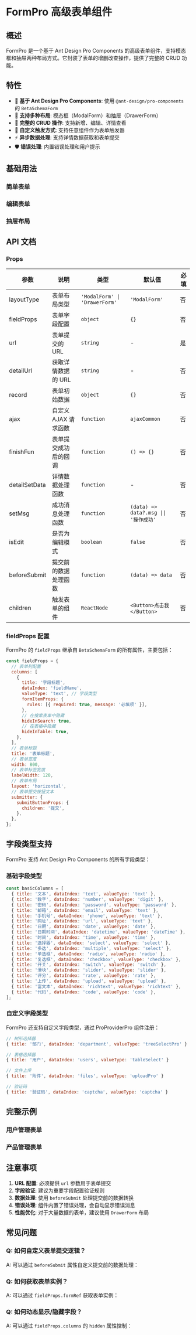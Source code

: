 # FormPro 高级表单组件

## 概述

FormPro 是一个基于 Ant Design Pro Components 的高级表单组件，支持模态框和抽屉两种布局方式。它封装了表单的增删改查操作，提供了完整的 CRUD 功能。

## 特性

- 🎯 **基于 Ant Design Pro Components**: 使用 `@ant-design/pro-components` 的 `BetaSchemaForm`
- 📝 **支持多种布局**: 模态框（ModalForm）和抽屉（DrawerForm）
- 🔄 **完整的 CRUD 操作**: 支持新增、编辑、详情查看
- 🎨 **自定义触发方式**: 支持任意组件作为表单触发器
- ⚡ **异步数据处理**: 支持详情数据获取和表单提交
- 🛡️ **错误处理**: 内置错误处理和用户提示

## 基础用法

### 简单表单

<code src="./demo/simpleForm.tsx"></code>

### 编辑表单

<code src="./demo/editForm.tsx"></code>

### 抽屉布局

<code src="./demo/drawerForm.tsx"></code>

## API 文档

### Props

| 参数 | 说明 | 类型 | 默认值 | 必填 |
|------|------|------|--------|------|
| layoutType | 表单布局类型 | `'ModalForm' \| 'DrawerForm'` | `'ModalForm'` | 否 |
| fieldProps | 表单字段配置 | `object` | `{}` | 否 |
| url | 表单提交的 URL | `string` | - | 是 |
| detailUrl | 获取详情数据的 URL | `string` | - | 否 |
| record | 表单初始数据 | `object` | `{}` | 否 |
| ajax | 自定义 AJAX 请求函数 | `function` | `ajaxCommon` | 否 |
| finishFun | 表单提交成功后的回调 | `function` | `() => {}` | 否 |
| detailSetData | 详情数据处理函数 | `function` | - | 否 |
| setMsg | 成功消息处理函数 | `function` | `(data) => data?.msg \|\| '操作成功'` | 否 |
| isEdit | 是否为编辑模式 | `boolean` | `false` | 否 |
| beforeSubmit | 提交前的数据处理函数 | `function` | `(data) => data` | 否 |
| children | 触发表单的组件 | `ReactNode` | `<Button>点击我</Button>` | 否 |

### fieldProps 配置

FormPro 的 `fieldProps` 继承自 `BetaSchemaForm` 的所有属性，主要包括：

```js
const fieldProps = {
  // 表单列配置
  columns: [
    {
      title: '字段标题',
      dataIndex: 'fieldName',
      valueType: 'text', // 字段类型
      formItemProps: {
        rules: [{ required: true, message: '必填项' }],
      },
      // 在搜索表单中隐藏
      hideInSearch: true,
      // 在表格中隐藏
      hideInTable: true,
    },
  ],
  // 表单标题
  title: '表单标题',
  // 表单宽度
  width: 800,
  // 表单标签宽度
  labelWidth: 120,
  // 表单布局
  layout: 'horizontal',
  // 表单提交按钮文本
  submitter: {
    submitButtonProps: {
      children: '提交',
    },
  },
};
```

## 字段类型支持

FormPro 支持 Ant Design Pro Components 的所有字段类型：

### 基础字段类型

```js
const basicColumns = [
  { title: '文本', dataIndex: 'text', valueType: 'text' },
  { title: '数字', dataIndex: 'number', valueType: 'digit' },
  { title: '密码', dataIndex: 'password', valueType: 'password' },
  { title: '邮箱', dataIndex: 'email', valueType: 'text' },
  { title: '手机号', dataIndex: 'phone', valueType: 'text' },
  { title: '网址', dataIndex: 'url', valueType: 'text' },
  { title: '日期', dataIndex: 'date', valueType: 'date' },
  { title: '日期时间', dataIndex: 'datetime', valueType: 'dateTime' },
  { title: '时间', dataIndex: 'time', valueType: 'time' },
  { title: '选择器', dataIndex: 'select', valueType: 'select' },
  { title: '多选', dataIndex: 'multiple', valueType: 'select' },
  { title: '单选框', dataIndex: 'radio', valueType: 'radio' },
  { title: '复选框', dataIndex: 'checkbox', valueType: 'checkbox' },
  { title: '开关', dataIndex: 'switch', valueType: 'switch' },
  { title: '滑块', dataIndex: 'slider', valueType: 'slider' },
  { title: '评分', dataIndex: 'rate', valueType: 'rate' },
  { title: '上传', dataIndex: 'upload', valueType: 'upload' },
  { title: '富文本', dataIndex: 'richtext', valueType: 'richtext' },
  { title: '代码', dataIndex: 'code', valueType: 'code' },
];
```

### 自定义字段类型

FormPro 还支持自定义字段类型，通过 ProProviderPro 组件注册：

```js
// 树形选择器
{ title: '部门', dataIndex: 'department', valueType: 'treeSelectPro' }

// 表格选择器
{ title: '用户', dataIndex: 'users', valueType: 'tableSelect' }

// 文件上传
{ title: '附件', dataIndex: 'files', valueType: 'uploadPro' }

// 验证码
{ title: '验证码', dataIndex: 'captcha', valueType: 'captcha' }
```

## 完整示例

### 用户管理表单

<code src="./demo/userForm.tsx"></code>

### 产品管理表单

<code src="./demo/productForm.tsx"></code>

## 注意事项

1. **URL 配置**: 必须提供 `url` 参数用于表单提交
2. **字段验证**: 建议为重要字段配置验证规则
3. **数据处理**: 使用 `beforeSubmit` 处理提交前的数据转换
4. **错误处理**: 组件内置了错误处理，会自动显示错误消息
5. **性能优化**: 对于大量数据的表单，建议使用 `DrawerForm` 布局

## 常见问题

### Q: 如何自定义表单提交逻辑？

A: 可以通过 `beforeSubmit` 属性自定义提交前的数据处理：

<code src="./demo/beforeSubmitDemo.tsx"></code>

### Q: 如何获取表单实例？

A: 可以通过 `fieldProps.formRef` 获取表单实例：

<code src="./demo/formRefDemo.tsx"></code>

### Q: 如何动态显示/隐藏字段？

A: 可以通过 `fieldProps.columns` 的 `hidden` 属性控制：

<code src="./demo/hiddenFieldDemo.tsx"></code> 